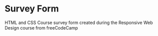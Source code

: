 # Survey Form
HTML and CSS
Course survey form created during the Responsive Web Design course from freeCodeCamp
